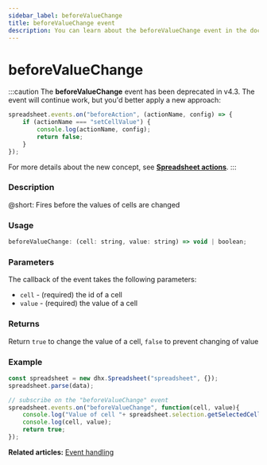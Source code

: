 ```yaml
---
sidebar_label: beforeValueChange
title: beforeValueChange event
description: You can learn about the beforeValueChange event in the documentation of the DHTMLX JavaScript Spreadsheet library. Browse developer guides and API reference, try out code examples and live demos, and download a free 30-day evaluation version of DHTMLX Spreadsheet.
---
```


# beforeValueChange

:::caution
The **beforeValueChange** event has been deprecated in v4.3. The event will continue work, but you'd better apply a new approach:

~~~jsx
spreadsheet.events.on("beforeAction", (actionName, config) => {
    if (actionName === "setCellValue") {
        console.log(actionName, config);
        return false;
    }
});
~~~

For more details about the new concept, see **[Spreadsheet actions](api/overview/actions_overview.md)**. 
:::

### Description

@short: Fires before the values of cells are changed

### Usage

~~~jsx
beforeValueChange: (cell: string, value: string) => void | boolean;
~~~

### Parameters

The callback of the event takes the following parameters:

- `cell` -  (required) the id of a cell
- `value` - (required) the value of a cell

### Returns

Return `true` to change the value of a cell, `false` to prevent changing of value

### Example

~~~jsx {5-9}
const spreadsheet = new dhx.Spreadsheet("spreadsheet", {});
spreadsheet.parse(data);

// subscribe on the "beforeValueChange" event
spreadsheet.events.on("beforeValueChange", function(cell, value){
    console.log("Value of cell "+ spreadsheet.selection.getSelectedCell()+" will change");
    console.log(cell, value);
    return true;
});
~~~

**Related articles:** [Event handling](handling_events.md)